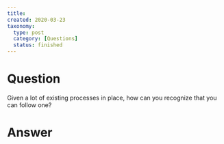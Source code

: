 ```yaml
---
title:
created: 2020-03-23
taxonomy:
  type: post
  category: [Questions]
  status: finished
---
```


# Question
Given a lot of existing processes in place, how can you recognize that you can follow one?

# Answer
